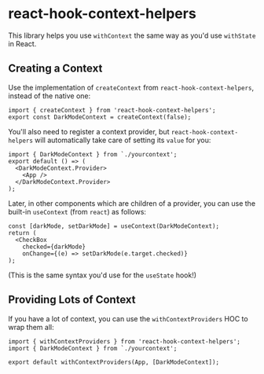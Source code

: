 # react-hook-context-helpers

This library helps you use `withContext` the same way as you'd use `withState` in React.

## Creating a Context

Use the implementation of `createContext` from `react-hook-context-helpers`, instead of the native one:

```es6
import { createContext } from 'react-hook-context-helpers';
export const DarkModeContext = createContext(false);
```

You'll also need to register a context provider, but `react-hook-context-helpers` will automatically take care of
setting its `value` for you:

```es6
import { DarkModeContext } from `./yourcontext';
export default () => (
  <DarkModeContext.Provider>
    <App />
  </DarkModeContext.Provider>
);
```

Later, in other components which are children of a provider, you can use the built-in `useContext` (from `react`) as
follows:

```es6
const [darkMode, setDarkMode] = useContext(DarkModeContext);
return (
  <CheckBox
    checked={darkMode}
    onChange={(e) => setDarkMode(e.target.checked)}
);
```

(This is the same syntax you'd use for the `useState` hook!)

## Providing Lots of Context

If you have a lot of context, you can use the `withContextProviders` HOC to wrap them all:

```es6
import { withContextProviders } from 'react-hook-context-helpers';
import { DarkModeContext } from `./yourcontext';

export default withContextProviders(App, [DarkModeContext]);
```
